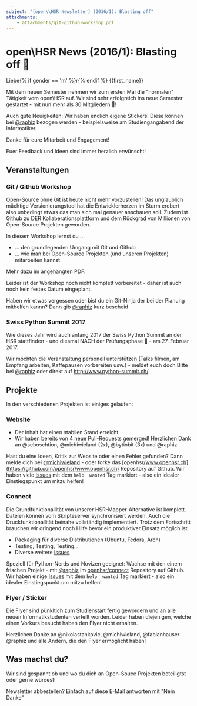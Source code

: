 ```yaml
---
subject: "[open\\HSR Newsletter] (2016/1): Blasting off"
attachments:
    - attachments/git-github-workshop.pdf
---
```

# open\HSR News (2016/1): Blasting off 🚀

Liebe{% if gender == 'm' %}r{% endif %} {{first_name}}

Mit dem neuen Semester nehmen wir zum ersten Mal die "normalen" Tätigkeit vom open\HSR auf. Wir sind sehr erfolgreich ins neue Semester gestartet - mit nun mehr als 30 Mitgliedern 🎉!

Auch gute Neuigkeiten: Wir haben endlich eigene Stickers! Diese können bei [@raphiz](mailto:raphael.zimmermann@hsr.ch) bezogen werden - beispielsweise am Studiengangabend der Informatiker.   

Danke für eure Mitarbeit und Engagement!

Euer Feedback und Ideen sind immer herzlich erwünscht!


## Veranstaltungen

### Git / Github Workshop

Open-Source ohne Git ist heute nicht mehr vorzustellen! Das unglaublich mächtige Versionierungstool hat die Entwicklerherzen im Sturm erobert - also unbedingt etwas das man sich mal genauer anschauen soll. Zudem ist Github zu DER Kollaberationsplattform und dem Rückgrad von Millionen von Open-Source Projekten geworden.

In diesem Workshop lernst du ...

* ... den grundlegenden Umgang mit Git und Github
* ... wie man bei Open-Source Projekten (und unseren Projekten) mitarbeiten kannst

Mehr dazu im angehängten PDF.

Leider ist der Workshop noch nicht komplett vorbereitet - daher ist auch noch kein festes Datum eingeplant.

Haben wir etwas vergessen oder bist du ein Git-Ninja der bei der Planung mithelfen kannn? Dann gib [@raphiz](mailto:raphael.zimmermann@hsr.ch) kurz bescheid

### Swiss Python Summit 2017
Wie dieses Jahr wird auch anfang 2017 der Swiss Python Summit an der HSR stattfinden - und diesmal NACH der Prüfungsphase 🎉 - am 27. Februar 2017.

Wir möchten die Veranstaltung personell unterstützen (Talks filmen, am Empfang arbeiten, Kaffepausen vorbereiten usw.) - meldet euch doch Bitte bei [@raphiz](mailto:raphael.zimmermann@hsr.ch) oder direkt auf http://www.python-summit.ch/.

## Projekte
In den verschiedenen Projekten ist einiges gelaufen:

### Website

* Der Inhalt hat einen stabilen Stand erreicht
* Wir haben bereits von 4 neue Pull-Requests gemerged! Herzlichen Dank an @seboschtion, @michiwieland (2x), @bytinbit (3x) und @raphiz

Hast du eine Ideen, Kritik zur Website oder einen Fehler gefunden? Dann melde dich bei [@michiwieland](michael.wieland@hsr.ch) - oder forke das [openhsr/www.openhsr.ch](https://github.com/openhsr/www.openhsr.ch) Repository auf Github. Wir haben viele [Issues](https://github.com/openhsr/www.openhsr.ch/issues) mit dem `help  wanted` Tag markiert - also ein idealer Einstiegspunkt um mitzu helfen!

### Connect

Die Grundfunktionallität von unserer HSR-Mapper-Alternative ist komplett. Dateien können vom Skripteserver synchronisiert werden. Auch die Druckfunktionallität beinahe vollständig implementiert.
Trotz dem Fortschritt brauchen wir dringend noch Hilfe bevor ein produktiver Einsatz möglich ist.

* Packaging für diverse Distributionen (Ubuntu, Fedora, Arch)
* Testing, Testing, Testing...
* Diverse weitere [Issues](https://github.com/openhsr/openhsr/issues)

Speziell für Python-Nerds und Novizen geeignet: Wachse mit den einem frischen Projekt - mit [@raphiz](mailto:raphael.zimmermann@hsr.ch) im [openhsr/connect](https://github.com/openhsr/connect) Repository auf Github. Wir haben einige [Issues](https://github.com/openhsr/openhsr/issues) mit dem `help  wanted` Tag markiert - also ein idealer Einstiegspunkt um mitzu helfen!

### Flyer / Sticker
Die Flyer sind pünkltich zum Studienstart fertig gewordern und an alle neuen Informatikstudenten verteilt worden. Leider haben diejenigen, welche einen Vorkurs besucht haben den Flyer nicht erhalten.

Herzlichen Danke an @nikolastankovic, @michiwieland, @fabianhauser @raphiz und alle Andern, die den Flyer ermöglicht haben!

## Was machst du?
Wir sind gespannt ob und wo du dich an Open-Souce Projekten beteiligtst oder gerne würdest!


Newsletter abbestellen? Einfach auf diese E-Mail antworten mit "Nein Danke"
